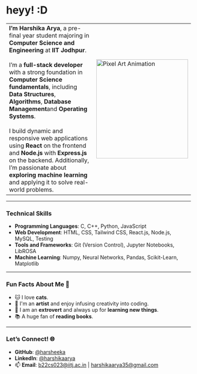 # heyy! :D

|   |   |
|---|---|
| **I’m Harshika Arya**, a pre-final year student majoring in **Computer Science and Engineering** at **IIT Jodhpur**. <br><br> I’m a **full-stack developer** with a strong foundation in **Computer Science fundamentals**, including **Data Structures**, **Algorithms**, **Database Management**and **Operating Systems**. <br><br>I build dynamic and responsive web applications using **React** on the frontend and **Node.js** with **Express.js** on the backend. Additionally, I’m passionate about **exploring machine learning** and applying it to solve real-world problems. | <img src="https://media.giphy.com/media/k8kITi9SAwe9JWbUaH/giphy.gif" width="250" height="270" alt="Pixel Art Animation"> |

---

### Technical Skills  
- **Programming Languages**: C, C++, Python, JavaScript  
- **Web Development**: HTML, CSS, Tailwind CSS, React.js, Node.js, MySQL, Testing  
- **Tools and Frameworks**: Git (Version Control), Jupyter Notebooks, LibROSA  
- **Machine Learning**: Numpy, Neural Networks, Pandas, Scikit-Learn, Matplotlib


---
### Fun Facts About Me 🎉  
- 🐱 I love **cats**.  
- 🎨 I'm an **artist** and enjoy infusing creativity into coding.  
- 💬 I am an **extrovert** and always up for **learning new things**.  
- 📚 A huge fan of **reading books**.  

---


### Let’s Connect! 🌐  
- **GitHub**: [@harsheeka](https://github.com/harsheeka)  
- **LinkedIn**: [@harshikaarya](https://linkedin.com/in/harshikaarya)  
- 📫 **Email**: [b22cs023@iitj.ac.in](mailto:b22cs023@iitj.ac.in) | [harshikaarya35@gmail.com](mailto:harshikaarya35@gmail.com)
